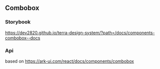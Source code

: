 ## Combobox

### Storybook

https://dev2820.github.io/terra-design-system/?path=/docs/components-combobox--docs

### Api

based on https://ark-ui.com/react/docs/components/combobox
